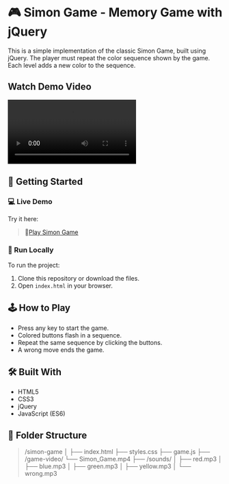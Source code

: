 # 🎮 Simon Game - Memory Game with jQuery
This is a simple implementation of the classic Simon Game, built using jQuery. The player must repeat the color sequence shown by the game. Each level adds a new color to the sequence.

## Watch Demo Video

![](/game-video/Simon_Game.mp4)

## 🚀 Getting Started

### 💻 Live Demo

Try it here:
> 🔗[Play Simon Game]()

### 📁 Run Locally
To run the project:

1. Clone this repository or download the files.
2. Open `index.html` in your browser.

## 🕹️ How to Play
- Press any key to start the game.
- Colored buttons flash in a sequence.
- Repeat the same sequence by clicking the buttons.
- A wrong move ends the game. 

## 🛠️ Built With
- HTML5
- CSS3
- jQuery
- JavaScript (ES6)

## 📂 Folder Structure

> /simon-game
│
├── index.html
├── styles.css
├── game.js
├── /game-video/
    └── Simon_Game.mp4
├── /sounds/
│   ├── red.mp3
│   ├── blue.mp3
│   ├── green.mp3
│   ├── yellow.mp3
│   └── wrong.mp3


